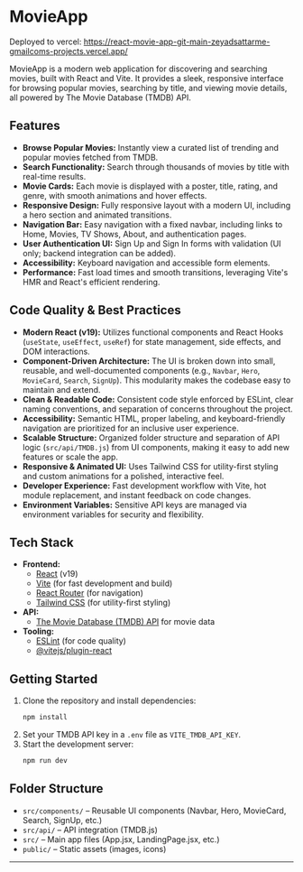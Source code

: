 # MovieApp
Deployed to vercel: https://react-movie-app-git-main-zeyadsattarme-gmailcoms-projects.vercel.app/

MovieApp is a modern web application for discovering and searching movies, built with React and Vite. It provides a sleek, responsive interface for browsing popular movies, searching by title, and viewing movie details, all powered by The Movie Database (TMDB) API.

## Features

- **Browse Popular Movies:** Instantly view a curated list of trending and popular movies fetched from TMDB.
- **Search Functionality:** Search through thousands of movies by title with real-time results.
- **Movie Cards:** Each movie is displayed with a poster, title, rating, and genre, with smooth animations and hover effects.
- **Responsive Design:** Fully responsive layout with a modern UI, including a hero section and animated transitions.
- **Navigation Bar:** Easy navigation with a fixed navbar, including links to Home, Movies, TV Shows, About, and authentication pages.
- **User Authentication UI:** Sign Up and Sign In forms with validation (UI only; backend integration can be added).
- **Accessibility:** Keyboard navigation and accessible form elements.
- **Performance:** Fast load times and smooth transitions, leveraging Vite's HMR and React's efficient rendering.

## Code Quality & Best Practices

- **Modern React (v19):** Utilizes functional components and React Hooks (`useState`, `useEffect`, `useRef`) for state management, side effects, and DOM interactions.
- **Component-Driven Architecture:** The UI is broken down into small, reusable, and well-documented components (e.g., `Navbar`, `Hero`, `MovieCard`, `Search`, `SignUp`). This modularity makes the codebase easy to maintain and extend.
- **Clean & Readable Code:** Consistent code style enforced by ESLint, clear naming conventions, and separation of concerns throughout the project.
- **Accessibility:** Semantic HTML, proper labeling, and keyboard-friendly navigation are prioritized for an inclusive user experience.
- **Scalable Structure:** Organized folder structure and separation of API logic (`src/api/TMDB.js`) from UI components, making it easy to add new features or scale the app.
- **Responsive & Animated UI:** Uses Tailwind CSS for utility-first styling and custom animations for a polished, interactive feel.
- **Developer Experience:** Fast development workflow with Vite, hot module replacement, and instant feedback on code changes.
- **Environment Variables:** Sensitive API keys are managed via environment variables for security and flexibility.

## Tech Stack

- **Frontend:**
  - [React](https://react.dev/) (v19)
  - [Vite](https://vitejs.dev/) (for fast development and build)
  - [React Router](https://reactrouter.com/) (for navigation)
  - [Tailwind CSS](https://tailwindcss.com/) (for utility-first styling)
- **API:**
  - [The Movie Database (TMDB) API](https://www.themoviedb.org/documentation/api) for movie data
- **Tooling:**
  - [ESLint](https://eslint.org/) (for code quality)
  - [@vitejs/plugin-react](https://github.com/vitejs/vite-plugin-react)

## Getting Started

1. Clone the repository and install dependencies:
   ```bash
   npm install
   ```
2. Set your TMDB API key in a `.env` file as `VITE_TMDB_API_KEY`.
3. Start the development server:
   ```bash
   npm run dev
   ```

## Folder Structure

- `src/components/` – Reusable UI components (Navbar, Hero, MovieCard, Search, SignUp, etc.)
- `src/api/` – API integration (TMDB.js)
- `src/` – Main app files (App.jsx, LandingPage.jsx, etc.)
- `public/` – Static assets (images, icons)

---


